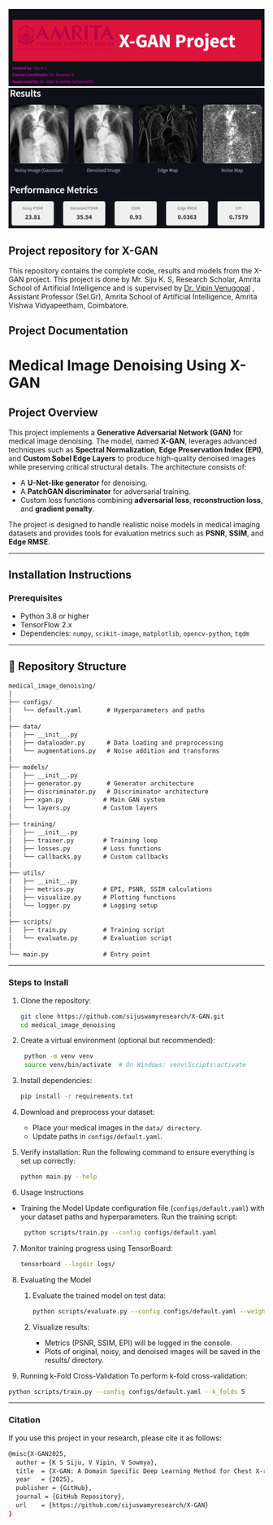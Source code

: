 ![X-GAN](X-GAN-title.png)
![X-GAN](X-GAN-result.png)
## Project repository for X-GAN

This repository contains the complete code, results and models from the X-GAN project. This project is done by Mr. Siju K. S, Research Scholar, Amrita School of Artificial Intelligence and is supervised by [Dr. Vipin Venugopal](https://sites.google.com/view/vipin-venugopal?pli=1) , Assistant Professor (Sel.Gr), Amrita School of Artificial Intelligence, Amrita Vishwa Vidyapeetham, Coimbatore.


## Project Documentation

# Medical Image Denoising Using X-GAN

## Project Overview

This project implements a **Generative Adversarial Network (GAN)** for medical image denoising. The model, named **X-GAN**, leverages advanced techniques such as **Spectral Normalization**, **Edge Preservation Index (EPI)**, and **Custom Sobel Edge Layers** to produce high-quality denoised images while preserving critical structural details. The architecture consists of:

- A **U-Net-like generator** for denoising.
- A **PatchGAN discriminator** for adversarial training.
- Custom loss functions combining **adversarial loss**, **reconstruction loss**, and **gradient penalty**.

The project is designed to handle realistic noise models in medical imaging datasets and provides tools for evaluation metrics such as **PSNR**, **SSIM**, and **Edge RMSE**.

---

## Installation Instructions

### Prerequisites
- Python 3.8 or higher
- TensorFlow 2.x
- Dependencies: `numpy`, `scikit-image`, `matplotlib`, `opencv-python`, `tqdm`

----

## 📁 Repository Structure

```
medical_image_denoising/
│
├── configs/
│   └── default.yaml       # Hyperparameters and paths
│
├── data/
│   ├── __init__.py
│   ├── dataloader.py      # Data loading and preprocessing
│   └── augmentations.py   # Noise addition and transforms
│
├── models/
│   ├── __init__.py
│   ├── generator.py       # Generator architecture
│   ├── discriminator.py   # Discriminator architecture
│   ├── xgan.py           # Main GAN system
│   └── layers.py         # Custom layers
│
├── training/
│   ├── __init__.py
│   ├── trainer.py        # Training loop
│   ├── losses.py         # Loss functions
│   └── callbacks.py      # Custom callbacks
│
├── utils/
│   ├── __init__.py
│   ├── metrics.py        # EPI, PSNR, SSIM calculations
│   ├── visualize.py      # Plotting functions
│   └── logger.py         # Logging setup
│
├── scripts/
│   ├── train.py          # Training script
│   └── evaluate.py       # Evaluation script
│
└── main.py               # Entry point
```

----

### Steps to Install
1. Clone the repository:
   ```bash
   git clone https://github.com/sijuswamyresearch/X-GAN.git
   cd medical_image_denoising
   ```
2. Create a virtual environment (optional but recommended):
   ```bash
    python -m venv venv
    source venv/bin/activate  # On Windows: venv\Scripts\activate
   ```
3. Install dependencies:

   ```bash
   pip install -r requirements.txt
   ```
4. Download and preprocess your dataset:

   - Place your medical images in the `data/ directory`.
   - Update paths in `configs/default.yaml`.
5. Verify installation:
  Run the following command to ensure everything is set up correctly:
   ```bash
   python main.py --help
   ```
6. Usage Instructions

- Training the Model
  Update configuration file (`configs/default.yaml`) with your dataset paths and hyperparameters.
  Run the training script:
  ```bash
   python scripts/train.py --config configs/default.yaml
  ```
7. Monitor training progress using TensorBoard:

   ```bash
   tensorboard --logdir logs/
   ```
8. Evaluating the Model

   1. Evaluate the trained model on test data:
      ```bash
      python scripts/evaluate.py --config configs/default.yaml --weights path/to/best_model.h5
      ```
   2. Visualize results:

      - Metrics (PSNR, SSIM, EPI) will be logged in the console.
      - Plots of original, noisy, and denoised images will be saved in the results/ directory.

9. Running k-Fold Cross-Validation
 To perform k-fold cross-validation:

  ```bash
  python scripts/train.py --config configs/default.yaml --k_folds 5
  ```



----

### Citation

If you use this project in your research, please cite it as follows:

```bash
@misc{X-GAN2025,
  author = {K S Siju, V Vipin, V Sowmya},
  title  = {X-GAN: A Domain Specific Deep Learning Method for Chest X-ray denoising},
  year   = {2025},
  publisher = {GitHub},
  journal = {GitHub Repository},
  url    = {https://github.com/sijuswamyresearch/X-GAN}
}
```
